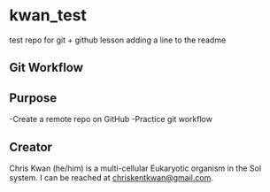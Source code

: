 # kwan_test
test repo for git + github lesson
adding a line to the readme

## Git Workflow

## Purpose 

-Create a remote repo on GitHub
-Practice git workflow 

## Creator

Chris Kwan (he/him) is a multi-cellular Eukaryotic organism in the Sol system. I can be reached at [chriskentkwan@gmail.com](mailto:chriskentkwan@gmail.com).

